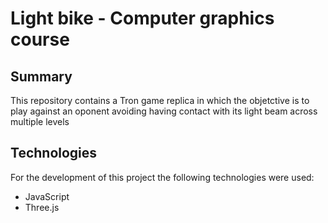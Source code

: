 # Light bike - Computer graphics course

## Summary
This repository contains a Tron game replica in which the objetctive is to play against an oponent avoiding having contact with its light beam across multiple levels

## Technologies
For the development of this project the following technologies were used:
- JavaScript
- Three.js

